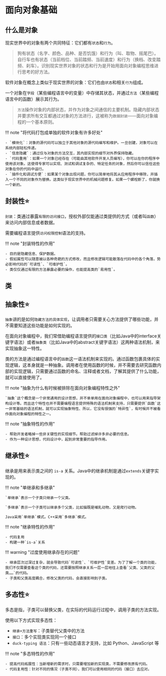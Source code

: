 # 面向对象基础

## 什么是对象

现实世界中的对象有两个共同特征：它们都有`状态`和`行为`。

> 狗有状态（名字、颜色、品种、是否饥饿）和行为（叫、取物、摇尾巴）。自行车也有状态（当前档位、当前踏频、当前速度）和行为（换档、改变踏频、刹车）。识别现实世界对象的状态和行为是开始用面向对象编程思维进行思考的好方法。

软件对象在概念上类似于现实世界的对象：它们也由`状态`和相关`行为`组成。

一个对象在`字段`（某些编程语言中的变量）中存储其状态，并通过`方法`（某些编程语言中的函数）展示其行为。

> `方法`操作对象的内部状态，并作为对象之间通信的主要机制。隐藏内部状态并要求所有交互都通过对象的方法进行，这被称为`数据封装`——面向对象编程的一个基本原则。

!!! note "将代码打包成单独的软件对象有许多好处"

    - `模块化`：对象的源代码可以独立于其他对象的源代码编写和维护。一旦创建，对象可以在系统内部轻松传递。
    - `信息隐藏`：通过仅与对象的方法交互，其内部实现的细节对外界保持隐藏。
    - `代码重用`：如果一个对象已经存在（可能由其他软件开发人员编写），你可以在你的程序中使用该对象。这使得专家可以实现、测试和调试复杂的、特定任务的对象，然后你可以信任这些对象在你的代码中运行。
    - `插件化和调试方便`：如果某个对象出现问题，你可以简单地将其从应用程序中移除，并插入一个不同的对象作为替换。这类似于现实世界中的机械问题修复。如果一个螺栓断了，你就换一个新的。

## 封装性⭐

`封装`：类通过暴露`有限的访问接口`，授权外部仅能通过类提供的方式（或者叫`函数`）来访问内部信息或者数据。

需要编程语言提供`访问权限控制`语法的支持。

!!! note "封装特性的作用"

    - 目的是隐藏信息、保护数据。
    - 假如属性可以随意被以各种奇葩的方式修改，而且修改逻辑可能散落在代码中的各个角落，势必影响代码的`可读性`、`可维护性`。
    - 类仅仅通过有限的方法暴露必要的操作，也能提高类的`易用性`。

## 类

## 抽象性⭐

`抽象`讲的是如何`隐藏方法的具体实现`，让调用者只需要关心方法提供了哪些功能，并不需要知道这些功能是如何实现的。

在面向对象编程中，我们常借助编程语言提供的`接口类`（比如Java中的interface关键字语法）或者`抽象类`（比如Java中的abstract关键字语法）这两种语法机制，来实现抽象这一特性。

类的方法是通过编程语言中的`函数`这一语法机制来实现的。通过函数包裹具体的实现逻辑，这本身就是一种抽象。调用者在使用函数的时候，并不需要去研究函数内部的实现逻辑，只需要通过函数的命名、注释或者文档，了解其提供了什么功能，就可以直接使用了。

!!! note "抽象为什么有时候被排除在面向对象编程特性之外"

    `抽象`这个概念是一个非常通用的设计思想，并不单单用在面向对象编程中，也可以用来指导架构设计等。而且这个特性也并不需要编程语言提供特殊的语法机制来支持，只需要提供`函数`这一非常基础的语法机制，就可以实现抽象特性、所以，它没有很强的`特异性`，有时候并不被看作面向对象编程的特性之一。

!!! note "抽象特性的作用"

    - 帮助开发者略掉一些非关键性的实现细节。帮助过滤掉许多非必要的信息。
    - 作为一种设计思想，代码设计中，起到非常重要的指导作用。

## 继承性⭐

继承是用来表示类之间的 `is-a` 关系。Java中的继承机制是通过`extends`关键字实现的。

!!! note "单继承和多继承"

    `单继承`表示一个子类只继承一个父类。

    `多继承`表示一个子类可以继承多个父类，比如猫既是哺乳动物，又是爬行动物。

    Java采用`单继承`模式。C++采用`多继承`模式。

!!! note "继承特性的作用"

    - 代码复用
    - 构建一种`is-a`关系

!!! warning "过度使用继承存在的问题"

    - 继承层次过深过复杂，就会导致代码`可读性`、`可维护性`变差。为了了解一个类的功能，我们不仅需要查看这个类的代码，还需要按照继承关系一层一层地往上查看`父类、父类的父类……`的代码。
    - 子类和父类高度耦合，修改父类的代码，会直接影响到子类。


## 多态性⭐

多态是指，子类可以替换父类，在实际的代码运行过程中，调用子类的方法实现。

使用以下方式实现多态性：

- `继承+方法重写`：子类替代父类中的方法
- `接口`：多个实现类实现同一个接口
- `duck-typing 语法`：只有一些动态语言才支持，比如 Python、JavaScript 等

!!! note "多态特性的作用"

    - 提高代码拓展性：当新增新的需求时，只需要增加新的实现类，不需要修改原有代码。
    - 代码复用性：针对不同的情况（子类不同），我们可以使用相同的代码（接口）去应对。
    
